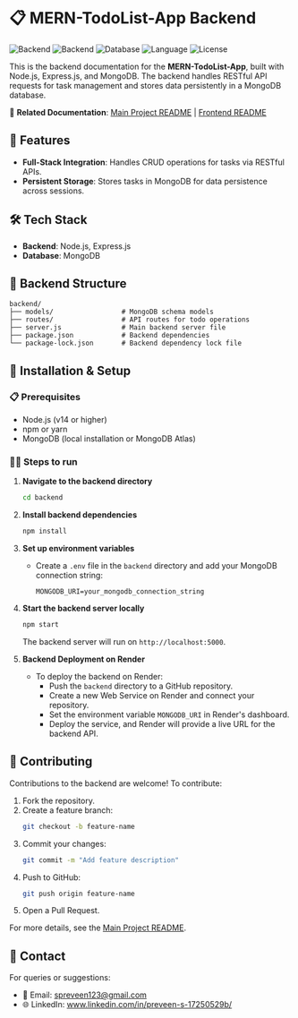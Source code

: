 # 📋 MERN-TodoList-App Backend

![Backend](https://img.shields.io/badge/Backend-Node.js-red.svg)
![Backend](https://img.shields.io/badge/Backend-Express.js-aqua.svg)
![Database](https://img.shields.io/badge/Database-MongoDB-emerald.svg)
![Language](https://img.shields.io/badge/Language-JavaScript-yellow.svg)
![License](https://img.shields.io/badge/License-MIT-lightgrey.svg)

This is the backend documentation for the **MERN-TodoList-App**, built with Node.js, Express.js, and MongoDB. The backend handles RESTful API requests for task management and stores data persistently in a MongoDB database.

🔗 **Related Documentation**: [Main Project README](../README.md) | [Frontend README](../frontend/README.md)

## 🚀 Features

- **Full-Stack Integration**: Handles CRUD operations for tasks via RESTful APIs.
- **Persistent Storage**: Stores tasks in MongoDB for data persistence across sessions.

## 🛠️ Tech Stack

- **Backend**: Node.js, Express.js
- **Database**: MongoDB

## 📂 Backend Structure

```
backend/
├── models/                 # MongoDB schema models
├── routes/                 # API routes for todo operations
├── server.js               # Main backend server file
├── package.json            # Backend dependencies
└── package-lock.json       # Backend dependency lock file
```

## 🧪 Installation & Setup

### 📋 Prerequisites
- Node.js (v14 or higher)
- npm or yarn
- MongoDB (local installation or MongoDB Atlas)

### 🧑‍💻 Steps to run
1. **Navigate to the backend directory**
   ```bash
   cd backend
   ```

2. **Install backend dependencies**
   ```bash
   npm install
   ```

3. **Set up environment variables**
   - Create a `.env` file in the `backend` directory and add your MongoDB connection string:
     ```
     MONGODB_URI=your_mongodb_connection_string
     ```

4. **Start the backend server locally**
   ```bash
   npm start
   ```
   The backend server will run on `http://localhost:5000`.

5. **Backend Deployment on Render**
   - To deploy the backend on Render:
     - Push the `backend` directory to a GitHub repository.
     - Create a new Web Service on Render and connect your repository.
     - Set the environment variable `MONGODB_URI` in Render's dashboard.
     - Deploy the service, and Render will provide a live URL for the backend API.

## 🤝 Contributing

Contributions to the backend are welcome! To contribute:
1. Fork the repository.
2. Create a feature branch:
   ```bash
   git checkout -b feature-name
   ```
3. Commit your changes:
   ```bash
   git commit -m "Add feature description"
   ```
4. Push to GitHub:
   ```bash
   git push origin feature-name
   ```
5. Open a Pull Request.

For more details, see the [Main Project README](../README.md).

## 📧 Contact

For queries or suggestions:
- 📩 Email: spreveen123@gmail.com
- 🌐 LinkedIn: www.linkedin.com/in/preveen-s-17250529b/
